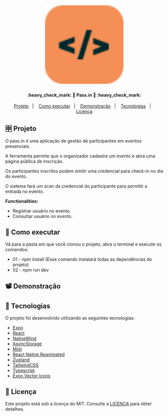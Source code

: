 <h1 align="center">
    <img alt="React Native na Prática Logo" title="#ReactNativeNaPratica" src=".github/logo.svg" width="250px" />
</h1>

<h4 align="center"> 
	:heavy_check_mark: 🚀 Pass.in 🚀 :heavy_check_mark:
</h4>

<p align="center">
  <a href="#-projeto">Projeto</a>&nbsp;&nbsp;&nbsp;|&nbsp;&nbsp;&nbsp;
  <a href="#-como-executar">Como executar</a>&nbsp;&nbsp;&nbsp;|&nbsp;&nbsp;&nbsp;
  <a href="#%EF%B8%8F-demonstração">Demonstração</a>&nbsp;&nbsp;&nbsp;|&nbsp;&nbsp;&nbsp;
  <a href="#-tecnologias">Tecnologias</a>&nbsp;&nbsp;&nbsp;|&nbsp;&nbsp;&nbsp;
  <a href="#memo-licença">Licença</a>
</p>

## 🈸 Projeto

O pass.in é uma aplicação de gestão de participantes em eventos presenciais.

A ferramenta permite que o organizador cadastre um evento e abra uma página pública de inscrição.

Os participantes inscritos podem emitir uma credencial para check-in no dia do evento.

O sistema fará um scan da credencial do participante para permitir a entrada no evento.

<b>Functionalities:</b>
- Registrar usuário no evento.
- Consultar usuário no evento.

## 🔧 Como executar
Vá para a pasta em que você clonou o projeto, abra o terminal e execute os comandos:
- 01 - npm install (Esse comando instalará todas as dependências do projeto)
- 02 - npm run dev

## 📽️ Demonstração





## 🚀 Tecnologias

O projeto foi desenvolvido utilizando as seguintes tecnologias:

- [Expo](https://expo.dev)
- [React](https://reactjs.org)
- [NativeWind](https://www.nativewind.dev)
- [AsyncStorage](https://docs.expo.dev/versions/latest/sdk/async-storage/)
- [Moti](https://moti.fyi)
- [React Native Reanimated](https://docs.swmansion.com/react-native-reanimated/)
- [Zustand](https://zustand-demo.pmnd.rs)
- [TailwindCSS](https://tailwindcss.com)
- [Typescript](https://www.typescriptlang.org)
- [Expo Vector Icons](https://icons.expo.fyi/Index)

## :memo: Licença
Este projeto está sob a licença do MIT. Consulte a [LICENÇA](LICENSE) para obter detalhes.
